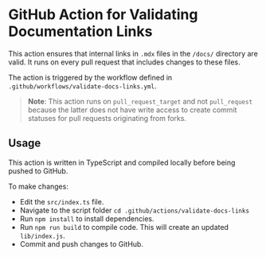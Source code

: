 # GitHub Action for Validating Documentation Links

This action ensures that internal links in `.mdx` files in the `/docs/` directory are valid. It runs on every pull request that includes changes to these files.

The action is triggered by the workflow defined in `.github/workflows/validate-docs-links.yml`.

> **Note**: This action runs on `pull_request_target` and not `pull_request` because the latter does not have write access to create commit statuses for pull requests originating from forks.

## Usage

This action is written in TypeScript and compiled locally before being pushed to GitHub.

To make changes:

- Edit the `src/index.ts` file.
- Navigate to the script folder `cd .github/actions/validate-docs-links`
- Run `npm install` to install dependencies.
- Run `npm run build` to compile code. This will create an updated `lib/index.js`.
- Commit and push changes to GitHub.
